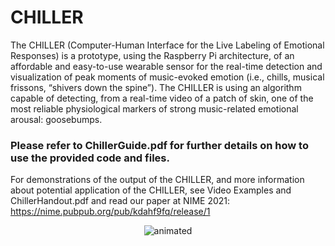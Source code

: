 # CHILLER

The CHILLER (Computer-Human Interface for the Live Labeling of Emotional Responses) is a
prototype, using the Raspberry Pi architecture, of an affordable and easy-to-use wearable sensor for the real-time detection and visualization of peak moments of music-evoked emotion (i.e., chills, musical frissons, “shivers down the spine”). The CHILLER is using an algorithm capable of detecting, from a real-time video of a patch of skin, one of the most reliable physiological markers of strong music-related emotional arousal: goosebumps. 

### Please refer to ChillerGuide.pdf for further details on how to use the provided code and files.

For demonstrations of the output of the CHILLER, and more information about potential application of the CHILLER, see Video Examples and ChillerHandout.pdf and read our paper at NIME 2021: https://nime.pubpub.org/pub/kdahf9fq/release/1


<p align="center">
  <img src="VideoExamples/ChillerGif.gif" alt="animated" />
</p>
